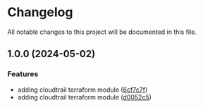 # Changelog

All notable changes to this project will be documented in this file.

## 1.0.0 (2024-05-02)


### Features

* adding cloudtrail terraform module ([6cf7c7f](https://github.com/axetrading/terraform-aws-cloudtrail/commit/6cf7c7f2bafa920c08620d0482be331e5b63d74e))
* adding cloudtrail terraform module ([d0052c5](https://github.com/axetrading/terraform-aws-cloudtrail/commit/d0052c56ffe0d95aaaadade96cb1ca0f84189ecc))
